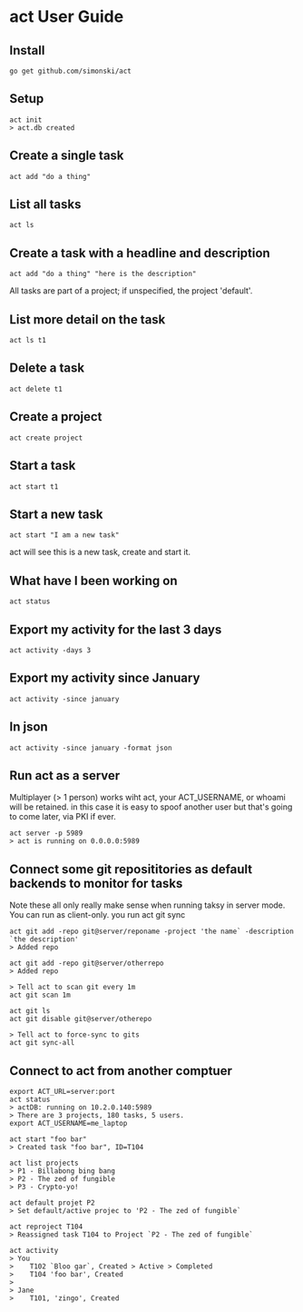 # act User Guide

## Install

    go get github.com/simonski/act

## Setup

    act init
    > act.db created

## Create a single task

    act add "do a thing"

## List all tasks

    act ls

## Create a task with a headline and description

    act add "do a thing" "here is the description"

All tasks are part of a project; if unspecified, the project 'default'.

## List more detail on the task

    act ls t1

## Delete a task

    act delete t1

## Create a project

    act create project

## Start a task

    act start t1

## Start a new task

    act start "I am a new task"

act will see this is a new task, create and start it.

## What have I been working on

    act status

## Export my activity for the last 3 days

    act activity -days 3

## Export my activity since January
    
    act activity -since january

## In json

    act activity -since january -format json

## Run act as a server

Multiplayer (> 1 person) works wiht act, your ACT_USERNAME, or whoami will be retained.  in this case 
it is easy to spoof another user but that's going to come later, via PKI if ever.

    act server -p 5989
    > act is running on 0.0.0.0:5989

## Connect some git reposititories as default backends to monitor for tasks

Note these all only really make sense when running taksy in server mode. You can run as client-only.
you run act git sync

    act git add -repo git@server/reponame -project 'the name` -description `the description'
    > Added repo

    act git add -repo git@server/otherrepo 
    > Added repo

    > Tell act to scan git every 1m
    act git scan 1m

    act git ls
    act git disable git@server/otherepo

    > Tell act to force-sync to gits
    act git sync-all


## Connect to act from another comptuer

    export ACT_URL=server:port
    act status
    > actDB: running on 10.2.0.140:5989
    > There are 3 projects, 180 tasks, 5 users.
    export ACT_USERNAME=me_laptop
    
    act start "foo bar"
    > Created task "foo bar", ID=T104
    
    act list projects
    > P1 - Billabong bing bang
    > P2 - The zed of fungible
    > P3 - Crypto-yo!

    act default projet P2
    > Set default/active projec to 'P2 - The zed of fungible`
    
    act reproject T104 
    > Reassigned task T104 to Project `P2 - The zed of fungible`

    act activity
    > You 
    >    T102 `Bloo gar`, Created > Active > Completed
    >    T104 'foo bar', Created
    > 
    > Jane
    >    T101, 'zingo', Created
      


